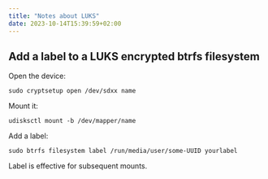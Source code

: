 ```yaml
---
title: "Notes about LUKS"
date: 2023-10-14T15:39:59+02:00
---
```


## Add a label to a LUKS encrypted btrfs filesystem

Open the device:

```terminal
sudo cryptsetup open /dev/sdxx name
```

Mount it:

```terminal
udisksctl mount -b /dev/mapper/name
```

Add a label:

```terminal
sudo btrfs filesystem label /run/media/user/some-UUID yourlabel
```

Label is effective for subsequent mounts.
